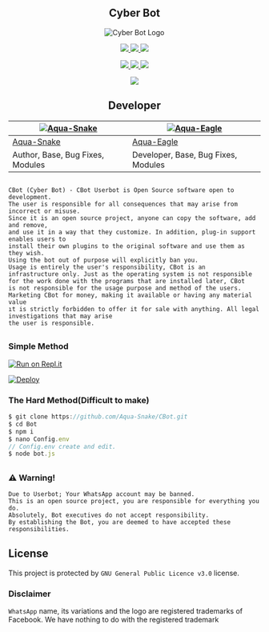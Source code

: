 <div align="center">

## Cyber Bot


  
![Cyber Bot Logo](https://i.ibb.co/h26VWqL/CyberBot.jpg)

</div>


<p align="center">
	<a href="httsp://github.com/Aqua-Snake/CBot">
    <img src="https://img.shields.io/github/repo-size/Aqua-Snake/CBot?color=purple&label=Repo%20Size&style=plastic">
 
 </a>
   <a href="https://github.com/Aqua-Snake/CBot/blob/master/LICENSE">
    <img src="https://img.shields.io/github/license/Aqua-Snake/CBot?color=purple&label=Lisance&style=plastic">

  </a>
  <a href="https://github.com/Aqua-Snake/CBot">
    <img src="https://img.shields.io/github/languages/top/Aqua-Snake/CBot?color=purple&label=Javascript&style=plastic">

  </a>
</p>

<p align="center">
  <a href="https://github.com/Aqua-Snake">
    <img src="https://img.shields.io/static/v1?label=Author&message=Aqua-Snake&color=purple&style=plastic">

  </a>
  <a href="https://t.me/Bot_support_for_users">
    <img src="https://img.shields.io/badge/Telegram-CBot%20Support-purple&style=plastic">

   </a>
  <a href="https://t.me/aqua_snake">
    <img src="https://img.shields.io/badge/Telegram-CBot%20Contact-purple&style=plastic">

   </a>
</p>

 
 <p align="center">
  <img src="https://img.shields.io/static/v1?label=Powered%20by&message=Cyber%20Army&color=yellow&style=plastic">
</p>


##

<div align="center">

## Developer

[![Aqua-Snake](https://github.com/Aqua-Snake.png?size=100)](https://github.com/Aqua-Snake) | [![Aqua-Eagle](https://github.com/Aqua-Eagle.png?size=100)](https://github.com/Aqua-Eagle) |
----|----|
[Aqua-Snake](https://t.me/Aqua_Snake) | [Aqua-Eagle](https://github.com/Aqua-Eagle) |
Author, Base, Bug Fixes, Modules | Developer, Base, Bug Fixes, Modules |


</div>

##

```
CBot (Cyber Bot) - CBot Userbot is Open Source software open to development. 
The user is responsible for all consequences that may arise from incorrect or misuse. 
Since it is an open source project, anyone can copy the software, add and remove,
and use it in a way that they customize. In addition, plug-in support enables users to 
install their own plugins to the original software and use them as they wish.
Using the bot out of purpose will explicitly ban you.
Usage is entirely the user's responsibility, CBot is an 
infrastructure only. Just as the operating system is not responsible 
for the work done with the programs that are installed later, CBot 
is not responsible for the usage purpose and method of the users.
Marketing CBot for money, making it available or having any material value
ıt is strictly forbidden to offer it for sale with anything. All legal investigations that may arise
the user is responsible.
```

##

### Simple Method

[![Run on Repl.it](https://repl.it/badge/github/Aqua-Snake/CBot)](https://repl.it/@aquasnake/Bot-QR)

[![Deploy](https://www.herokucdn.com/deploy/button.svg)](https://heroku.com/deploy?template=https://github.com/Aqua-Snake/BOT)

### The Hard Method(Difficult to make)
```js
$ git clone https://github.com/Aqua-Snake/CBot.git
$ cd Bot
$ npm i
$ nano Config.env
// Config.env create and edit.
$ node bot.js
```

##

### ⚠️ Warning! 
```
Due to Userbot; Your WhatsApp account may be banned.
This is an open source project, you are responsible for everything you do. 
Absolutely, Bot executives do not accept responsibility.
By establishing the Bot, you are deemed to have accepted these responsibilities.
```

###

## License
This project is protected by `GNU General Public Licence v3.0` license.

### Disclaimer
`WhatsApp` name, its variations and the logo are registered trademarks of Facebook. We have nothing to do with the registered trademark

 
